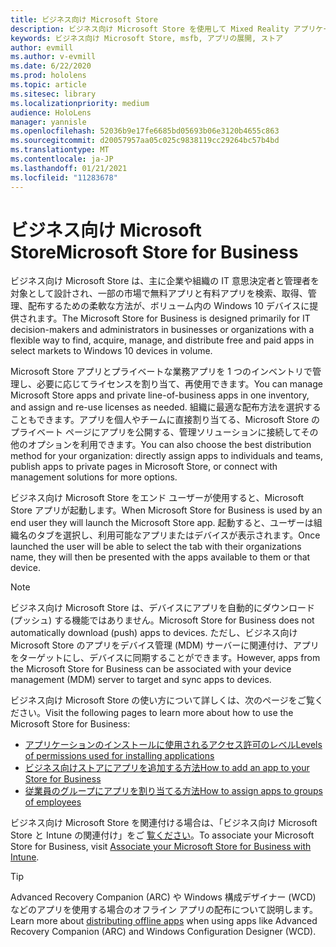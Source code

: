 ```yaml
---
title: ビジネス向け Microsoft Store
description: ビジネス向け Microsoft Store を使用して Mixed Reality アプリケーションをビジネスに公開する方法について説明します。
keywords: ビジネス向け Microsoft Store, msfb, アプリの展開, ストア
author: evmill
ms.author: v-evmill
ms.date: 6/22/2020
ms.prod: hololens
ms.topic: article
ms.sitesec: library
ms.localizationpriority: medium
audience: HoloLens
manager: yannisle
ms.openlocfilehash: 52036b9e17fe6685bd05693b06e3120b4655c863
ms.sourcegitcommit: d20057957aa05c025c9838119cc29264bc57b4bd
ms.translationtype: MT
ms.contentlocale: ja-JP
ms.lasthandoff: 01/21/2021
ms.locfileid: "11283678"
---
```

# <span data-ttu-id="6aa54-104">ビジネス向け Microsoft Store</span><span class="sxs-lookup"><span data-stu-id="6aa54-104">Microsoft Store for Business</span></span>

<span data-ttu-id="6aa54-105">ビジネス向け Microsoft Store は、主に企業や組織の IT 意思決定者と管理者を対象として設計され、一部の市場で無料アプリと有料アプリを検索、取得、管理、配布するための柔軟な方法が、ボリューム内の Windows 10 デバイスに提供されます。</span><span class="sxs-lookup"><span data-stu-id="6aa54-105">The Microsoft Store for Business is designed primarily for IT decision-makers and administrators in businesses or organizations with a flexible way to find, acquire, manage, and distribute free and paid apps in select markets to Windows 10 devices in volume.</span></span> 

<span data-ttu-id="6aa54-106">Microsoft Store アプリとプライベートな業務アプリを 1 つのインベントリで管理し、必要に応じてライセンスを割り当て、再使用できます。</span><span class="sxs-lookup"><span data-stu-id="6aa54-106">You can manage Microsoft Store apps and private line-of-business apps in one inventory, and assign and re-use licenses as needed.</span></span> <span data-ttu-id="6aa54-107">組織に最適な配布方法を選択することもできます。アプリを個人やチームに直接割り当てる、Microsoft Store のプライベート ページにアプリを公開する、管理ソリューションに接続してその他のオプションを利用できます。</span><span class="sxs-lookup"><span data-stu-id="6aa54-107">You can also choose the best distribution method for your organization: directly assign apps to individuals and teams, publish apps to private pages in Microsoft Store, or connect with management solutions for more options.</span></span>

<span data-ttu-id="6aa54-108">ビジネス向け Microsoft Store をエンド ユーザーが使用すると、Microsoft Store アプリが起動します。</span><span class="sxs-lookup"><span data-stu-id="6aa54-108">When Microsoft Store for Business is used by an end user they will launch the Microsoft Store app.</span></span> <span data-ttu-id="6aa54-109">起動すると、ユーザーは組織名のタブを選択し、利用可能なアプリまたはデバイスが表示されます。</span><span class="sxs-lookup"><span data-stu-id="6aa54-109">Once launched the user will be able to select the tab with their organizations name, they will then be presented with the apps available to them or that device.</span></span>

> [!Note] 
> <span data-ttu-id="6aa54-110">ビジネス向け Microsoft Store は、デバイスにアプリを自動的にダウンロード (プッシュ) する機能ではありません。</span><span class="sxs-lookup"><span data-stu-id="6aa54-110">Microsoft Store for Business does not automatically download (push) apps to devices.</span></span> <span data-ttu-id="6aa54-111">ただし、ビジネス向け Microsoft Store のアプリをデバイス管理 (MDM) サーバーに関連付け、アプリをターゲットにし、デバイスに同期することができます。</span><span class="sxs-lookup"><span data-stu-id="6aa54-111">However, apps from the Microsoft Store for Business can be associated with your device management (MDM) server to target and sync apps to devices.</span></span>

<span data-ttu-id="6aa54-112">ビジネス向け Microsoft Store の使い方について詳しくは、次のページをご覧ください。</span><span class="sxs-lookup"><span data-stu-id="6aa54-112">Visit the following pages to learn more about how to use the Microsoft Store for Business:</span></span>
* [<span data-ttu-id="6aa54-113">アプリケーションのインストールに使用されるアクセス許可のレベル</span><span class="sxs-lookup"><span data-stu-id="6aa54-113">Levels of permissions used for installing applications</span></span>](https://docs.microsoft.com/mem/intune/configuration/device-restrictions-windows-holographic#app-store)
* [<span data-ttu-id="6aa54-114">ビジネス向けストアにアプリを追加する方法</span><span class="sxs-lookup"><span data-stu-id="6aa54-114">How to add an app to your Store for Business</span></span>](https://docs.microsoft.com/mem/intune/apps/store-apps-windows)
* [<span data-ttu-id="6aa54-115">従業員のグループにアプリを割り当てる方法</span><span class="sxs-lookup"><span data-stu-id="6aa54-115">How to assign apps to groups of employees</span></span>](https://docs.microsoft.com/mem/intune/apps/windows-store-for-business)

<span data-ttu-id="6aa54-116">ビジネス向け Microsoft Store を関連付ける場合は、「ビジネス向け Microsoft Store と Intune の関連付け」をご [覧ください](https://docs.microsoft.com/mem/intune/apps/windows-store-for-business#associate-your-microsoft-store-for-business-account-with-intune)。</span><span class="sxs-lookup"><span data-stu-id="6aa54-116">To associate your Microsoft Store for Business, visit [Associate your Microsoft Store for Business with Intune](https://docs.microsoft.com/mem/intune/apps/windows-store-for-business#associate-your-microsoft-store-for-business-account-with-intune).</span></span>

> [!Tip] 
> <span data-ttu-id="6aa54-117">Advanced Recovery [](https://docs.microsoft.com/microsoft-store/distribute-offline-apps) Companion (ARC) や Windows 構成デザイナー (WCD) などのアプリを使用する場合のオフライン アプリの配布について説明します。</span><span class="sxs-lookup"><span data-stu-id="6aa54-117">Learn more about [distributing offline apps](https://docs.microsoft.com/microsoft-store/distribute-offline-apps) when using apps like Advanced Recovery Companion (ARC) and Windows Configuration Designer (WCD).</span></span>

